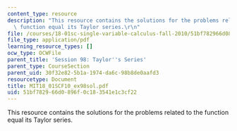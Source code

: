 ```yaml
---
content_type: resource
description: "This resource contains the solutions for the problems related to the\
  \ function equal its Taylor series.\r\n"
file: /courses/18-01sc-single-variable-calculus-fall-2010/51bf782966d0896f0c183541e1c3cf22_MIT18_01SCF10_ex98sol.pdf
file_type: application/pdf
learning_resource_types: []
ocw_type: OCWFile
parent_title: 'Session 98: Taylor''s Series'
parent_type: CourseSection
parent_uid: 30f32e82-5b1a-1974-da6c-98b8de0aafd3
resourcetype: Document
title: MIT18_01SCF10_ex98sol.pdf
uid: 51bf7829-66d0-896f-0c18-3541e1c3cf22
---
```

This resource contains the solutions for the problems related to the function equal its Taylor series.
